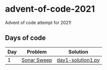 # advent-of-code-2021

Advent of code attempt for 2021!

## Days of code

| Day | Problem | Solution |
| --- | ------- | -------- |
| 1 | [Sonar Sweep](day1/README.md) | [day1-solution1.py](day1/day1-solution1.py) |
